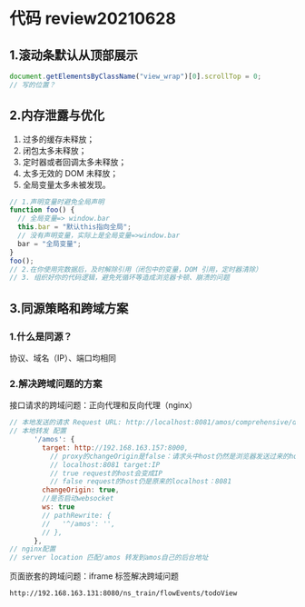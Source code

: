 # 代码 review20210628

## 1.滚动条默认从顶部展示

```javascript
document.getElementsByClassName("view_wrap")[0].scrollTop = 0;
// 写的位置？
```

## 2.内存泄露与优化

1. 过多的缓存未释放；
2. 闭包太多未释放；
3. 定时器或者回调太多未释放；
4. 太多无效的 DOM 未释放；
5. 全局变量太多未被发现。

```javascript
// 1.声明变量时避免全局声明
function foo() {
  // 全局变量=> window.bar
  this.bar = "默认this指向全局";
  // 没有声明变量，实际上是全局变量=>window.bar
  bar = "全局变量";
}
foo();
// 2.在你使用完数据后，及时解除引用（闭包中的变量，DOM 引用，定时器清除）
// 3. 组织好你的代码逻辑，避免死循环等造成浏览器卡顿、崩溃的问题
```

## 3.同源策略和跨域方案

### 1.什么是同源？

协议、域名（IP）、端口均相同

### 2.解决跨域问题的方案

接口请求的跨域问题：正向代理和反向代理（nginx）

```javascript
// 本地发送的请求 Request URL: http://localhost:8081/amos/comprehensive/deal/queryForDeal
// 本地转发 配置
      '/amos': {
        target: http://192.168.163.157:8000,
          // proxy的changeOrigin是false：请求头中host仍然是浏览器发送过来的host；如果设置成true：发送请求头中host会设置成target。
          // localhost:8081 target:IP
          // true request的host会变成IP
          // false request的host仍是原来的localhost：8081
        changeOrigin: true,
        //是否启动websocket
        ws: true
        // pathRewrite: {
        //   '^/amos': '',
        // },
      },
// nginx配置
// server location 匹配/amos 转发到amos自己的后台地址

```

页面嵌套的跨域问题：iframe 标签解决跨域问题

```
http://192.168.163.131:8080/ns_train/flowEvents/todoView
```
